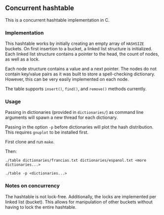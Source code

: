 ## Concurrent hashtable

This is a concurrent hashtable implementation in C.

### Implementation

This hashtable works by initially creating an empty array of `HASHSIZE` buckets. On first insertion to a bucket, a linked list structure is initialized. Each linked list structure contains a pointer to the head, the count of nodes, as well as a lock.

Each node structure contains a value and a next pointer. The nodes do not contain key/value pairs as it was built to store a spell-checking dictionary. However, this can be very easily implemented on each node.

The table supports `insert()`, `find()`, and `remove()` methods currently. 

### Usage

Passing in dictionaries (provided in `dictionaries/`) as command line arguments will spawn a new thread for each dictionary.

Passing in the option `-p` before dictionaries will plot the hash distribution. This requires `gnuplot` to be installed first.

First clone and run `make`.

Then:
```
./table dictionaries/francias.txt dictionaries/espanol.txt <more dictionaries...>

./table -p <dictionaries...>
```

### Notes on concurrency

The hashtable is not lock-free. Additionally, the locks are implemented per linked list (bucket). This allows for manipulation of other buckets without having to lock the entire hashtable.
